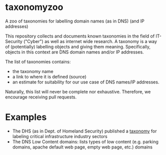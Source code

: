 # taxonomyzoo
A zoo of taxonomies for labelling domain names (as in DNS) (and IP addresses)


This repository collects and documents known taxonomies in the field of IT-Security ("Cyber") as well as internet wide research.
A taxonomy is a way of (potentially) labelling objects and giving them meaning.
Specifically, objects in this context are DNS domain names and/or IP addresses.

The list of taxonomies contains: 

  * the taxonomy name
  * a link to where it is defined (source)
  * an estimate for suitability for our use case of DNS names/IP addresses.

Naturally, this list will never be complete nor exhaustive. Therefore, we encourage receiving pull requests.

# Examples

  * The DHS (as in Dept. of Homeland Security) published a [taxonomy](https://github.com/MISP/misp-taxonomies/blob/master/dhs-ciip-sectors/machinetag.json) for labeling critical infrastructure industry sectors
  * The DNS Low Content domains: lists types of low content (e.g. parking domains, apache default web page, empty web page, etc.) domains
  
  
  
